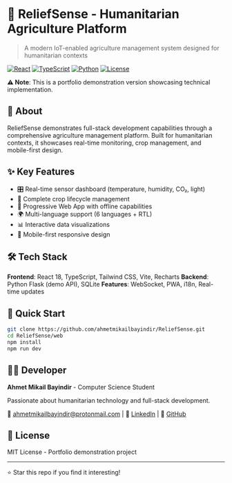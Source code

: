 # 🌱 ReliefSense - Humanitarian Agriculture Platform

> A modern IoT-enabled agriculture management system designed for humanitarian contexts

[![React](https://img.shields.io/badge/React-18-blue)](https://reactjs.org/)
[![TypeScript](https://img.shields.io/badge/TypeScript-5.0-blue)](https://www.typescriptlang.org/)
[![Python](https://img.shields.io/badge/Python-3.11-green)](https://www.python.org/)
[![License](https://img.shields.io/badge/License-MIT-yellow.svg)](LICENSE)

**⚠️ Note**: This is a portfolio demonstration version showcasing technical implementation.

## 📖 About

ReliefSense demonstrates full-stack development capabilities through a comprehensive agriculture management platform. Built for humanitarian contexts, it showcases real-time monitoring, crop management, and mobile-first design.

## ✨ Key Features

- 🎛️ Real-time sensor dashboard (temperature, humidity, CO₂, light)
- 🌾 Complete crop lifecycle management
- 📱 Progressive Web App with offline capabilities
- 🌍 Multi-language support (6 languages + RTL)
- 📊 Interactive data visualizations
- 📲 Mobile-first responsive design

## 🛠️ Tech Stack

**Frontend**: React 18, TypeScript, Tailwind CSS, Vite, Recharts
**Backend**: Python Flask (demo API), SQLite
**Features**: WebSocket, PWA, i18n, Real-time updates

## 🚀 Quick Start

```bash
git clone https://github.com/ahmetmikailbayindir/ReliefSense.git
cd ReliefSense/web
npm install
npm run dev
```

## 👨‍💻 Developer

**Ahmet Mikail Bayindir** - Computer Science Student

Passionate about humanitarian technology and full-stack development.

📧 ahmetmikailbayindir@protonmail.com | 💼 [LinkedIn](https://linkedin.com/in/ahmetmikailbayindir) | 🐙 [GitHub](https://github.com/ahmetmikailbayindir)

## 📄 License

MIT License - Portfolio demonstration project

---

⭐ Star this repo if you find it interesting!
